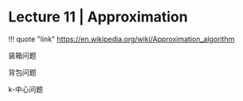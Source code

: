 # Lecture 11 | Approximation

!!! quote "link"
    https://en.wikipedia.org/wiki/Approximation_algorithm








装箱问题


背包问题


k-中心问题